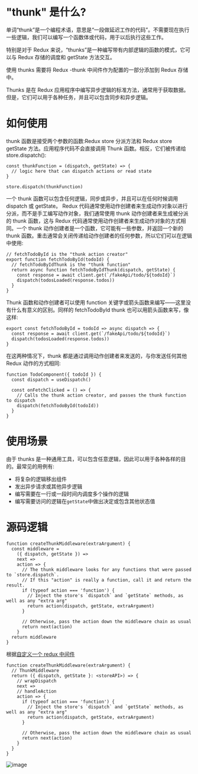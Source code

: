 # "thunk" 是什么?

单词“thunk”是一个编程术语，意思是“一段做延迟工作的代码”。不需要现在执行一些逻辑，我们可以编写一个函数体或代码，用于以后执行这些工作。

特别是对于 Redux 来说，“thunks”是一种编写带有内部逻辑的函数的模式，它可以与 Redux 存储的调度和 getState 方法交互。

使用 thunks 需要将 Redux -thunk 中间件作为配置的一部分添加到 Redux 存储中。

Thunks 是在 Redux 应用程序中编写异步逻辑的标准方法，通常用于获取数据。但是，它们可以用于各种任务，并且可以包含同步和异步逻辑。

# 如何使用

thunk 函数是接受两个参数的函数:Redux store 分派方法和 Redux store getState 方法。应用程序代码不会直接调用 Thunk 函数。相反，它们被传递给 store.dispatch():

```
const thunkFunction = (dispatch, getState) => {
  // logic here that can dispatch actions or read state
}

store.dispatch(thunkFunction)
```

一个 thunk 函数可以包含任何逻辑，同步或异步，并且可以在任何时候调用 dispatch 或 getState。
Redux 代码通常使用动作创建者来生成动作对象以进行分派，而不是手工编写动作对象，我们通常使用 thunk 动作创建者来生成被分派的 thunk 函数，这与 Redux 代码通常使用动作创建者来生成动作对象的方式相同。一个 thunk 动作创建者是一个函数，它可能有一些参数，并返回一个新的 thunk 函数。重击通常会关闭传递给动作创建者的任何参数，所以它们可以在逻辑中使用:

```
// fetchTodoById is the "thunk action creator"
export function fetchTodoById(todoId) {
  // fetchTodoByIdThunk is the "thunk function"
  return async function fetchTodoByIdThunk(dispatch, getState) {
    const response = await client.get(`/fakeApi/todo/${todoId}`)
    dispatch(todosLoaded(response.todos))
  }
}
```

Thunk 函数和动作创建者可以使用 function 关键字或箭头函数来编写——这里没有什么有意义的区别。同样的 fetchTodoById thunk 也可以用箭头函数来写，像这样:

```
export const fetchTodoById = todoId => async dispatch => {
  const response = await client.get(`/fakeApi/todo/${todoId}`)
  dispatch(todosLoaded(response.todos))
}
```

在这两种情况下，thunk 都是通过调用动作创建者来发送的，与你发送任何其他 Redux 动作的方式相同:

```
function TodoComponent({ todoId }) {
  const dispatch = useDispatch()

  const onFetchClicked = () => {
    // Calls the thunk action creator, and passes the thunk function to dispatch
    dispatch(fetchTodoById(todoId))
  }
}
```

# 使用场景

由于 thunks 是一种通用工具，可以包含任意逻辑，因此可以用于各种各样的目的。最常见的用例有:

- 将复杂的逻辑移出组件
- 发出异步请求或其他异步逻辑
- 编写需要在一行或一段时间内调度多个操作的逻辑
- 编写需要访问的逻辑在`getState`中做出决定或包含其他状态值

# 源码逻辑

```
function createThunkMiddleware(extraArgument) {
  const middleware =
    ({ dispatch, getState }) =>
    next =>
    action => {
      // The thunk middleware looks for any functions that were passed to `store.dispatch`.
      // If this "action" is really a function, call it and return the result.
      if (typeof action === 'function') {
        // Inject the store's `dispatch` and `getState` methods, as well as any "extra arg"
        return action(dispatch, getState, extraArgument)
      }

      // Otherwise, pass the action down the middleware chain as usual
      return next(action)
    }
  return middleware
}
```

根据[自定义一个 redux 中间件](https://redux.js.org/tutorials/fundamentals/part-4-store#writing-custom-middleware)

```
function createThunkMiddleware(extraArgument) {
  // ThunkMiddleware
  return ({ dispatch, getState }: <storeAPI>) => {
    // wrapDispatch
    next =>
    // handleAction
    action => {
      if (typeof action === 'function') {
        // Inject the store's `dispatch` and `getState` methods, as well as any "extra arg"
        return action(dispatch, getState, extraArgument)
      }

      // Otherwise, pass the action down the middleware chain as usual
      return next(action)
    }
  }
}
```

![image](https://img2020.cnblogs.com/blog/2347599/202201/2347599-20220118101858833-959563829.webp)
